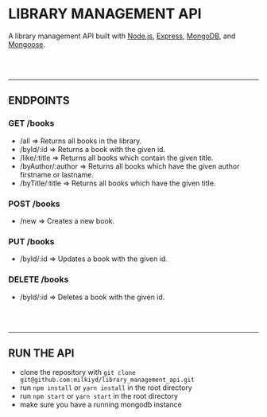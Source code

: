 # LIBRARY MANAGEMENT API

A library management API built with [Node.js](https://nodejs.org/), [Express](https://expressjs.com/), [MongoDB](https://www.mongodb.com/), and [Mongoose](https://mongoosejs.com/).

<br><br><hr>

## ENDPOINTS 

### GET  /books  
- /all => Returns all books in the library.
- /byId/:id => Returns a book with the given id.
- /like/:title => Returns all books which contain the given title.
- /byAuthor/:author => Returns all books which have the given author firstname or lastname.
- /byTitle/:title => Returns all books which have the given title.

### POST  /books  
- /new => Creates a new book.

### PUT  /books  
- /byId/:id => Updates a book with the given id.

### DELETE  /books  
- /byId/:id => Deletes a book with the given id.  

<br><br><hr>

## RUN THE API  
- clone the repository with `git clone git@github.com:milkiyd/library_management_api.git`
- run `npm install` or `yarn install` in the root directory
- run `npm start` or `yarn start` in the root directory
- make sure you have a running mongodb instance